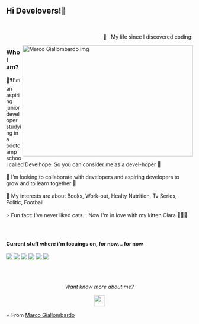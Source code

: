 <h2> Hi Develovers!👋</h2>  <br />
<p align = right> 🤯 &nbsp My life since I discovered coding:</p>
<img src="https://miro.medium.com/v2/resize:fit:1100/1*sUI4nkPfH0wevBQMb29cnQ.jpeg" alt="Marco Giallombardo img" width="460" height="300" align="right" /> 

<h3> Who I am?</h3> 
👤❓I'm an aspiring junior developer studying in a bootcamp school called Develhope. So you can consider me as a devel-hoper 😬<br></br>
👯 I’m looking to collaborate with developers and aspiring developers to grow and to learn together 💪  <br></br>
💬 My interests are about Books, Work-out, Healty Nutrition, Tv Series, Politic, Football <br></br>
⚡ Fun fact: I've never liked cats... Now I'm in love with my kitten Clara 🤦🏻‍♂️ <br></br>
</br>

<h4> Current stuff where i'm focuings on, for now... for now</h4>
<p>
  <img src="https://img.shields.io/badge/HTML5-red?style=flat&logo=HTML5&logoColor=white&labelColor=blue">
  
  <img src="https://img.shields.io/badge/CSS-red?style=flat&logo=css3&logoColor=white&labelColor=blue">
  
  <img src="https://img.shields.io/badge/javascript-red?style=flat&logo=javascript&logoColor=white&labelColor=blue">
  
  <img src="https://img.shields.io/badge/typescript-red?style=flat&logo=typescript&logoColor=white&labelColor=blue">
  
  <img src="https://img.shields.io/badge/react-red?style=flat&logo=react&logoColor=white&labelColor=blue">

   <img src="https://img.shields.io/badge/node.js-red?style=flat&logo=node.js&logoColor=white&labelColor=blue">
</p>
</br></br>

<p align="center">
  <i>Want know more about me?</i> <br>  
  
  <p align="center">
  <a href="https://www.linkedin.com/in/marco-giallombardo/" alt="Linkedin"><img src="https://github.com/nitish-awasthi/nitish-awasthi/blob/master/174857.png" height="30" width="30"></a>
 
  </p>

⭐️ From [Marco Giallombardo](https://github.com/Mrcgllmbrd)



